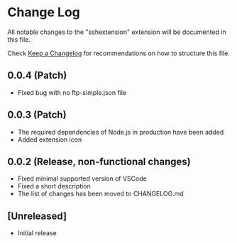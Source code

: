 # Change Log
All notable changes to the "sshextension" extension will be documented in this file.

Check [Keep a Changelog](http://keepachangelog.com/) for recommendations on how to structure this file.
 
## 0.0.4 (Patch)
- Fixed bug with no ftp-simple.json file

## 0.0.3 (Patch)
- The required dependencies of Node.js in production have been added
- Added extension icon

## 0.0.2 (Release, non-functional changes)
- Fixed minimal supported version of VSCode
- Fixed a short description
- The list of changes has been moved to CHANGELOG.md

## [Unreleased]
- Initial release